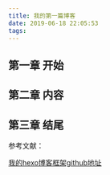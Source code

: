 ```yaml
---
title: 我的第一篇博客
date: 2019-06-18 22:05:53
tags:
---
```




## 第一章 	开始
<!-- more -->

## 第二章  	内容

## 第三章	结尾



参考文献：

[我的hexo博客框架github地址](https://github.com/wangtengyz/hexo)



